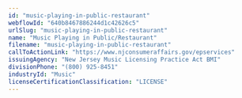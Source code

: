 ```yaml
---
id: "music-playing-in-public-restaurant"
webflowId: "640b8467886244d1c42626c5"
urlSlug: "music-playing-in-public-restaurant"
name: "Music Playing in Public/Restaurant"
filename: "music-playing-in-public-restaurant"
callToActionLink: "https://www.njconsumeraffairs.gov/epservices"
issuingAgency: "New Jersey Music Licensing Practice Act BMI"
divisionPhone: "(800) 925-8451"
industryId: "Music"
licenseCertificationClassification: "LICENSE"
---
```

